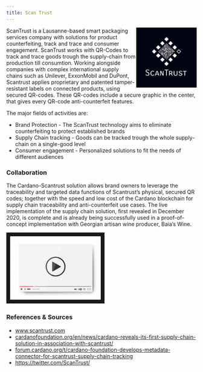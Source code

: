 ```yaml
---
title: Scan Trust
---
```

<img src="/projects/business/Logo-Scantrust.png" alt="ScanTrust Logo" width="160" class="projects-logo" align="right"/>
ScanTrust is a Lausanne-based smart packaging services company with solutions for product counterfeiting, track and trace and consumer engagement. ScanTrust works with QR-Codes to track and trace goods trough the supply-chain from production till consumtion. Working alongside companies with complex international supply chains such as Unilever, ExxonMobil and DuPont, Scantrust applies proprietary and patented tamper-resistant labels on connected products, using secured QR-codes. These QR-codes include a secure graphic in the center, that gives every QR-code anti-counterfeit features.

The major fields of activities are:
* Brand Protection - The ScanTrust technology aims to eliminate counterfeiting to protect established brands
* Supply Chain tracking - Goods can be tracked trough the whole supply-chain on a single-good level
* Consumer engagement - Personalized solutions to fit the needs of different audiences


### Collaboration
The Cardano-Scantrust solution allows brand owners to leverage the traceability and targeted data functions of Scantrust’s physical, secured QR codes; together with the speed and low cost of the Cardano blockchain for supply chain traceability and anti-counterfeit use cases.  The live implementation of the supply chain solution, first revealed in December 2020, is complete and is already being successfully used in a proof-of-concept implementation with Georgian artisan wine producer, Baia’s Wine.


<a href="http://www.youtube.com/watch?feature=player_embedded&v=6g57R9SQPkY
" target="_blank"><img src="/assets/images/video-player-bar-template.jpg" 
alt="Interview" width="240" border="10" /></a>


### References & Sources
* <a href="https://www.scantrust.com/" target="_blank">www.scantrust.com</a>
* <a href="https://cardanofoundation.org/en/news/cardano-reveals-its-first-supply-chain-solution-in-association-with-scantrust/" target="_blank">cardanofoundation.org/en/news/cardano-reveals-its-first-supply-chain-solution-in-association-with-scantrust/</a>
* <a href="https://forum.cardano.org/t/cardano-foundation-develops-metadata-connector-for-scantrust-supply-chain-tracking" target="_blank">forum.cardano.org/t/cardano-foundation-develops-metadata-connector-for-scantrust-supply-chain-tracking</a>
* <a href="https://twitter.com/ScanTrust/status/1220658959888969732?s=20" target="_blank">https://twitter.com/ScanTrust/</a>
